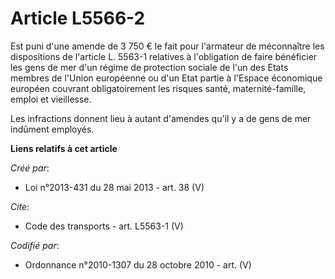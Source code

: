 # Article L5566-2

Est puni d'une amende de 3 750 € le fait pour l'armateur de méconnaître les dispositions de l'article L. 5563-1 relatives à
l'obligation de faire bénéficier les gens de mer d'un régime de protection sociale de l'un des Etats membres de l'Union
européenne ou d'un Etat partie à l'Espace économique européen couvrant obligatoirement les risques santé, maternité-famille,
emploi et vieillesse. 

Les infractions donnent lieu à autant d'amendes qu'il y a de gens de mer indûment employés.

**Liens relatifs à cet article**

_Créé par_:

  - Loi n°2013-431 du 28 mai 2013 - art. 38 (V)

_Cite_:

  - Code des transports - art. L5563-1 (V)

_Codifié par_:

  - Ordonnance n°2010-1307 du 28 octobre 2010 - art. (V)
